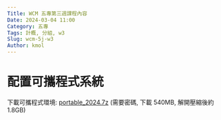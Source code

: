 ```yaml
---
Title: WCM 五專第三週課程內容
Date: 2024-03-04 11:00
Category: 五專
Tags: 計概, 分組, w3
Slug: wcm-5j-w3
Author: kmol
---
```

<!-- PELICAN_END_SUMMARY -->
# 配置可攜程式系統
下載可攜程式環境: [portable_2024.7z](http://229.cycu.org/portable_2024.7z) (需要密碼, 下載 540MB, 解開壓縮後約 1.8GB)
